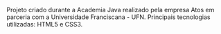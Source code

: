 Projeto criado durante a Academia Java realizado pela empresa Atos em parceria com a Universidade Franciscana - UFN. 
Principais tecnologias utilizadas: HTML5 e CSS3.

